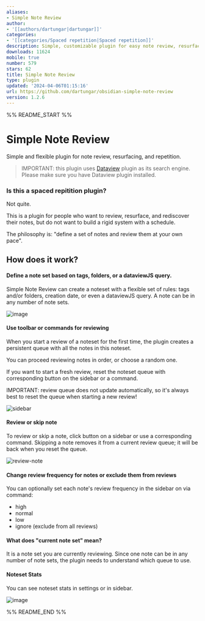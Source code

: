 ```yaml
---
aliases:
- Simple Note Review
author:
- '[[authors/dartungar|dartungar]]'
categories:
- '[[categories/Spaced repetition|Spaced repetition]]'
description: Simple, customizable plugin for easy note review, resurfacing  & repetition.
downloads: 11624
mobile: true
number: 579
stars: 62
title: Simple Note Review
type: plugin
updated: '2024-04-06T01:15:16'
url: https://github.com/dartungar/obsidian-simple-note-review
version: 1.2.6
---
```


%% README_START %%

# Simple Note Review
Simple and flexible plugin for note review, resurfacing, and repetition.

> IMPORTANT: this plugin uses [Dataview](https://github.com/blacksmithgu/obsidian-dataview) plugin as its search engine. 
Please make sure you have Dataview plugin installed.

### Is this a spaced repitition plugin?
Not quite.

This is a plugin for people who want to review, resurface, and rediscover their notes, but do not want to build a rigid system with a schedule.

The philosophy is: "define a set of notes and review them at your own pace". 

## How does it work?
#### Define a note set based on tags, folders, or a dataviewJS query.
Simple Note Review can create a noteset with a flexible set of rules: tags and/or folders, creation date, or even a dataviewJS query.
A note can be in any number of note sets.

![image](https://github.com/dartungar/obsidian-simple-note-review/assets/36126057/60c9501c-aa4c-4d09-bd77-4ebf2dd9bb0b)

#### Use toolbar or commands for reviewing
When you start a review of a noteset for the first time, the plugin creates a persistent queue with all the notes in this noteset.

You can proceed reviewing notes in order, or choose a random one.

If you want to start a fresh review, reset the noteset queue with corresponding button on the sidebar or a command.

IMPORTANT: review queue does not update automatically, so it's always best to reset the queue when starting a new review!

![sidebar](https://github.com/dartungar/obsidian-simple-note-review/assets/36126057/f85c88f9-819f-40ec-a5ee-2db623d32733)

#### Review or skip note
To review or skip a note, click button on a sidebar or use a corresponding command.
Skipping a note removes it from a current review queue; it will be back when you reset the queue.

![review-note](https://github.com/dartungar/obsidian-simple-note-review/assets/36126057/9d18dc36-2c98-43bb-8101-12d8cf7cc313)


#### Change review frequency for notes or exclude them from reviews
You can optionally set each note's review frequency in the sidebar on via command:
- high
- normal
- low
- ignore (exclude from all reviews)

#### What does "current note set" mean?
It is a note set you are currently reviewing. 
Since one note can be in any number of note sets, the plugin needs to understand which queue to use.

#### Noteset Stats
You can see noteset stats in settings or in sidebar.

![image](https://github.com/dartungar/obsidian-simple-note-review/assets/36126057/257d2a64-60fc-470d-8649-9541b47159cf)



%% README_END %%